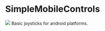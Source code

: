 # SimpleMobileControls
![](https://i.gyazo.com/36109f697f9c80ee1d0486bc109edbac.gif)
Basic joysticks for android platforms.
